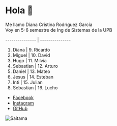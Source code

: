 # Hola :fork_and_knife:
Me llamo Diana Cristina Rodríguez García  
Voy en 5-6 semestre de Ing de Sistemas de la UPB  


--------------- | ---------------
1. Diana | 9. Ricardo
2. Miguel | 10. David
3. Hugo | 11. Milvia
4. Sebastian | 12. Arturo
5. Daniel | 13. Mateo
6. Jesus | 14. Esteban
7. Inti | 15. Julian
8. Sebastian | 16. Lucho

* [Facebook](https://www.facebook.com/DCRG18200)
* [Instagram](https://www.instagram.com/dcrg2000/?hl=es-la)
* [GitHub](https://github.com/DCRG18200)

![Saitama](https://tshop.r10s.com/56f/7ac/10fc/1770/5076/0a65/eb33/11b3e98312c45444889cef.jpg)